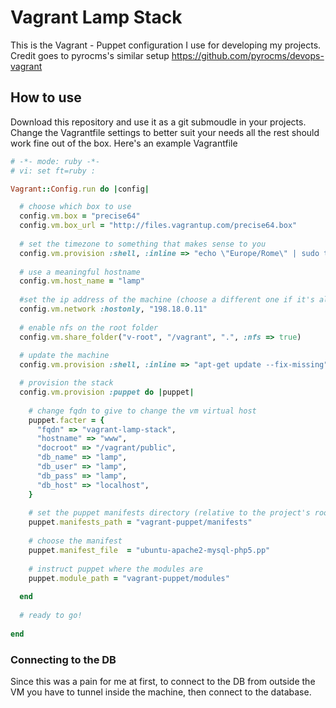 # Vagrant Lamp Stack

This is the Vagrant - Puppet configuration I use for developing my projects.
Credit goes to pyrocms's similar setup https://github.com/pyrocms/devops-vagrant

## How to use

Download this repository and use it as a git submoudle in your projects. Change the Vagrantfile settings to better suit your needs all the rest should work fine out of the box. Here's an example Vagrantfile

```ruby
# -*- mode: ruby -*-
# vi: set ft=ruby :

Vagrant::Config.run do |config|

  # choose which box to use
  config.vm.box = "precise64"
  config.vm.box_url = "http://files.vagrantup.com/precise64.box"
  
  # set the timezone to something that makes sense to you
  config.vm.provision :shell, :inline => "echo \"Europe/Rome\" | sudo tee /etc/timezone && dpkg-reconfigure --frontend noninteractive tzdata"
  
  # use a meaningful hostname
  config.vm.host_name = "lamp"
  
  #set the ip address of the machine (choose a different one if it's aleady taken by another vm)
  config.vm.network :hostonly, "198.18.0.11"
  
  # enable nfs on the root folder
  config.vm.share_folder("v-root", "/vagrant", ".", :nfs => true)
  
  # update the machine
  config.vm.provision :shell, :inline => "apt-get update --fix-missing"

  # provision the stack
  config.vm.provision :puppet do |puppet|
  
    # change fqdn to give to change the vm virtual host
    puppet.facter = { 
      "fqdn" => "vagrant-lamp-stack", 
      "hostname" => "www", 
      "docroot" => "/vagrant/public",
      "db_name" => "lamp",
      "db_user" => "lamp",
      "db_pass" => "lamp",
      "db_host" => "localhost",
    }
    
    # set the puppet manifests directory (relative to the project's root)
    puppet.manifests_path = "vagrant-puppet/manifests"
    
    # choose the manifest
    puppet.manifest_file  = "ubuntu-apache2-mysql-php5.pp"
    
    # instruct puppet where the modules are
    puppet.module_path = "vagrant-puppet/modules"
    
  end
  
  # ready to go!
  
end
```

### Connecting to the DB

Since this was a pain for me at first, to connect to the DB from outside the VM you have to tunnel inside the machine, then connect to the database.